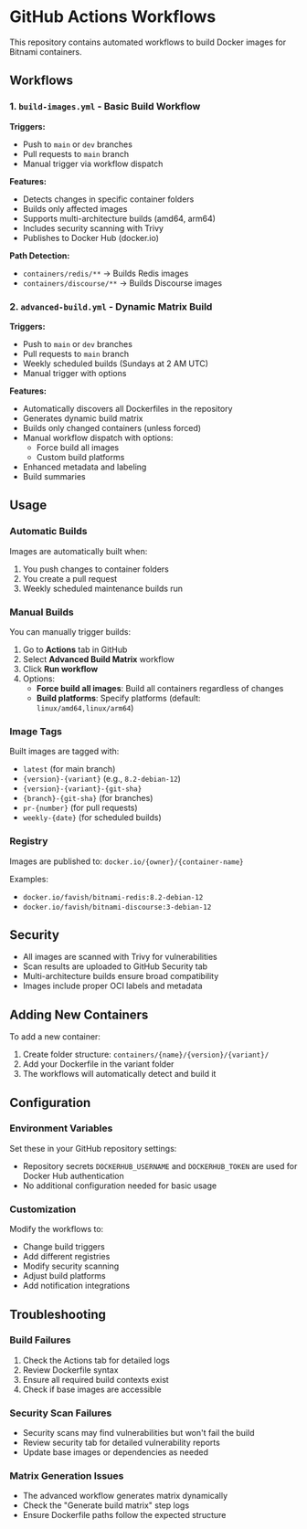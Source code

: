 # GitHub Actions Workflows

This repository contains automated workflows to build Docker images for Bitnami containers.

## Workflows

### 1. `build-images.yml` - Basic Build Workflow

**Triggers:**
- Push to `main` or `dev` branches
- Pull requests to `main` branch
- Manual trigger via workflow dispatch

**Features:**
- Detects changes in specific container folders
- Builds only affected images
- Supports multi-architecture builds (amd64, arm64)
- Includes security scanning with Trivy
- Publishes to Docker Hub (docker.io)

**Path Detection:**
- `containers/redis/**` → Builds Redis images
- `containers/discourse/**` → Builds Discourse images

### 2. `advanced-build.yml` - Dynamic Matrix Build

**Triggers:**
- Push to `main` or `dev` branches
- Pull requests to `main` branch
- Weekly scheduled builds (Sundays at 2 AM UTC)
- Manual trigger with options

**Features:**
- Automatically discovers all Dockerfiles in the repository
- Generates dynamic build matrix
- Builds only changed containers (unless forced)
- Manual workflow dispatch with options:
  - Force build all images
  - Custom build platforms
- Enhanced metadata and labeling
- Build summaries

## Usage

### Automatic Builds

Images are automatically built when:
1. You push changes to container folders
2. You create a pull request
3. Weekly scheduled maintenance builds run

### Manual Builds

You can manually trigger builds:

1. Go to **Actions** tab in GitHub
2. Select **Advanced Build Matrix** workflow
3. Click **Run workflow**
4. Options:
   - **Force build all images**: Build all containers regardless of changes
   - **Build platforms**: Specify platforms (default: `linux/amd64,linux/arm64`)

### Image Tags

Built images are tagged with:
- `latest` (for main branch)
- `{version}-{variant}` (e.g., `8.2-debian-12`)
- `{version}-{variant}-{git-sha}`
- `{branch}-{git-sha}` (for branches)
- `pr-{number}` (for pull requests)
- `weekly-{date}` (for scheduled builds)

### Registry

Images are published to: `docker.io/{owner}/{container-name}`

Examples:
- `docker.io/favish/bitnami-redis:8.2-debian-12`
- `docker.io/favish/bitnami-discourse:3-debian-12`

## Security

- All images are scanned with Trivy for vulnerabilities
- Scan results are uploaded to GitHub Security tab
- Multi-architecture builds ensure broad compatibility
- Images include proper OCI labels and metadata

## Adding New Containers

To add a new container:

1. Create folder structure: `containers/{name}/{version}/{variant}/`
2. Add your Dockerfile in the variant folder
3. The workflows will automatically detect and build it

## Configuration

### Environment Variables

Set these in your GitHub repository settings:

- Repository secrets `DOCKERHUB_USERNAME` and `DOCKERHUB_TOKEN` are used for Docker Hub authentication
- No additional configuration needed for basic usage

### Customization

Modify the workflows to:
- Change build triggers
- Add different registries
- Modify security scanning
- Adjust build platforms
- Add notification integrations

## Troubleshooting

### Build Failures

1. Check the Actions tab for detailed logs
2. Review Dockerfile syntax
3. Ensure all required build contexts exist
4. Check if base images are accessible

### Security Scan Failures

- Security scans may find vulnerabilities but won't fail the build
- Review security tab for detailed vulnerability reports
- Update base images or dependencies as needed

### Matrix Generation Issues

- The advanced workflow generates matrix dynamically
- Check the "Generate build matrix" step logs
- Ensure Dockerfile paths follow the expected structure